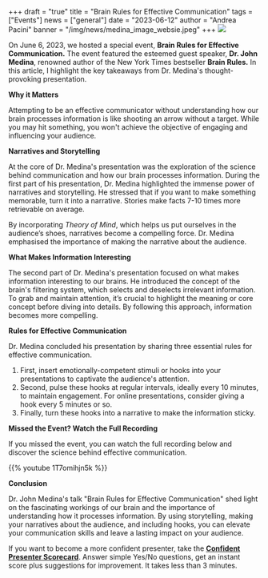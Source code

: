+++
draft = "true"
title = "Brain Rules for Effective Communication"
tags = ["Events"]
news = ["general"]
date = "2023-06-12"
author = "Andrea Pacini"
banner = "/img/news/medina_image_websie.jpeg"
+++
![](/img/news/medina_image_websie.jpeg)

On June 6, 2023, we hosted a special event, **Brain Rules for Effective Communication.** The event featured the esteemed guest speaker, **Dr. John Medina**, renowned author of the New York Times bestseller **Brain Rules.** In this article, I highlight the key takeaways from Dr. Medina's thought-provoking presentation.

**Why it Matters**

Attempting to be an effective communicator without understanding how our brain processes information is like shooting an arrow without a target. While you may hit something, you won't achieve the objective of engaging and influencing your audience.

**Narratives and Storytelling**

At the core of Dr. Medina's presentation was the exploration of the science behind communication and how our brain processes information. During the first part of his presentation, Dr. Medina highlighted the immense power of narratives and storytelling. He stressed that if you want to make something memorable, turn it into a narrative. Stories make facts 7-10 times more retrievable on average. 

By incorporating *Theory of Mind*, which helps us put ourselves in the audience’s shoes, narratives become a compelling force. Dr. Medina emphasised the importance of making the narrative about the audience.

**What Makes Information Interesting**

The second part of Dr. Medina's presentation focused on what makes information interesting to our brains. He introduced the concept of the brain's filtering system, which selects and deselects irrelevant information. To grab and maintain attention, it’s crucial to highlight the meaning or core concept before diving into details. By following this approach, information becomes more compelling.

**Rules for Effective Communication**

Dr. Medina concluded his presentation by sharing three essential rules for effective communication. 

1. First, insert emotionally-competent stimuli or hooks into your presentations to captivate the audience's attention. 
2. Second, pulse these hooks at regular intervals, ideally every 10 minutes, to maintain engagement. For online presentations, consider giving a hook every 5 minutes or so.
3. Finally, turn these hooks into a narrative to make the information sticky.

**Missed the Event? Watch the Full Recording**

If you missed the event, you can watch the full recording below and discover the science behind effective communication.

{{% youtube 1T7omihjn5k %}}

**Conclusion**

Dr. John Medina's talk "Brain Rules for Effective Communication" shed light on the fascinating workings of our brain and the importance of understanding how it processes information. By using storytelling, making your narratives about the audience, and including hooks, you can elevate your communication skills and leave a lasting impact on your audience. 

If you want to become a more confident presenter, take the **[Confident Presenter Scorecard](https://presentationscorecard.scoreapp.com/)**. Answer simple Yes/No questions, get an instant score plus suggestions for improvement. It takes less than 3 minutes.